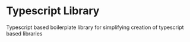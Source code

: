 # Typescript Library

Typescript based boilerplate library for simplifying creation of typescript based libraries
